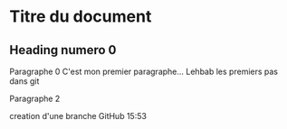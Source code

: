 # Titre du document

## Heading numero 0

Paragraphe 0
C'est mon premier paragraphe... Lehbab
les premiers pas dans git

Paragraphe 2


creation d'une branche GitHub 15:53 
